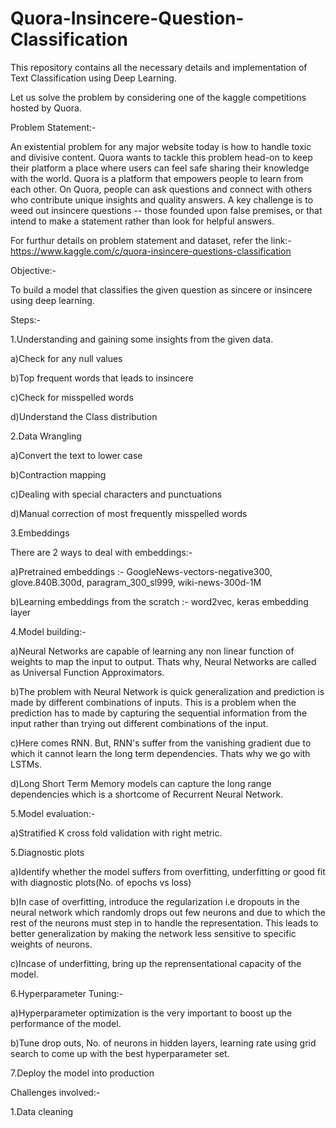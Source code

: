# Quora-Insincere-Question-Classification

This repository contains all the necessary details and implementation of Text Classification using Deep Learning.

Let us solve the problem by considering one of the kaggle competitions hosted by Quora.

Problem Statement:-

An existential problem for any major website today is how to handle toxic and divisive content. Quora wants to tackle this problem head-on to keep their platform a place where users can feel safe sharing their knowledge with the world. Quora is a platform that empowers people to learn from each other. On Quora, people can ask questions and connect with others who contribute unique insights and quality answers. A key challenge is to weed out insincere questions -- those founded upon false premises, or that intend to make a statement rather than look for helpful answers. 

For furthur details on problem statement and dataset, refer the link:-https://www.kaggle.com/c/quora-insincere-questions-classification

Objective:-

To build a model that classifies the given question as sincere or insincere using deep learning.

Steps:-

1.Understanding and gaining some insights from the given data.

a)Check for any null values

b)Top frequent words that leads to insincere

c)Check for misspelled words

d)Understand the Class distribution

2.Data Wrangling 

a)Convert the text to lower case

b)Contraction mapping

c)Dealing with special characters and punctuations

d)Manual correction of most frequently misspelled words

3.Embeddings 

There are 2 ways to deal with embeddings:-

a)Pretrained embeddings :- GoogleNews-vectors-negative300, glove.840B.300d, paragram_300_sl999, wiki-news-300d-1M 

b)Learning embeddings from the scratch :- word2vec, keras embedding layer

4.Model building:-

a)Neural Networks are capable of learning any non linear function of weights to map the input to output. Thats why, Neural Networks are called as Universal Function Approximators. 

b)The problem with Neural Network is quick generalization and prediction is made by different combinations of inputs. This is a problem 
when the prediction has to made by capturing the sequential information from the input rather than trying out different combinations of the input. 

c)Here comes RNN. But, RNN's suffer from the vanishing gradient due to which it cannot learn the long term dependencies. Thats why we go with LSTMs.

d)Long Short Term Memory models can capture the long range dependencies which is a shortcome of Recurrent Neural Network.

5.Model evaluation:-

a)Stratified K cross fold validation with right metric. 

5.Diagnostic plots

a)Identify whether the model suffers from overfitting, underfitting or good fit with diagnostic plots(No. of epochs vs loss)

b)In case of overfitting, introduce the regularization i.e dropouts in the neural network which randomly drops out few neurons and due to which the rest of the neurons must step in to handle the representation. This leads to better generalization by making the network less sensitive to specific weights of neurons.

c)Incase of underfitting, bring up the reprensentational capacity of the model.

6.Hyperparameter Tuning:-

a)Hyperparameter optimization is the very important to boost up the performance of the model.

b)Tune drop outs, No. of neurons in hidden layers, learning rate using grid search to come up with the best hyperparameter set.

7.Deploy the model into production 

Challenges involved:-

1.Data cleaning







